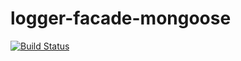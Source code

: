 # logger-facade-mongoose

[![Build Status](https://travis-ci.org/micro-toolkit/logger-facade-mongoose.svg?branch=master)](https://travis-ci.org/micro-toolkit/logger-facade-mongoose)
